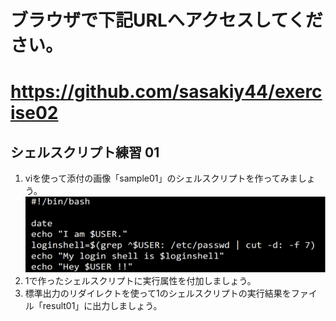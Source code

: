 # ブラウザで下記URLへアクセスしてください。
# https://github.com/sasakiy44/exercise02
## シェルスクリプト練習 01
1. viを使って添付の画像「sample01」のシェルスクリプトを作ってみましょう。
![sample01](images/sample01.png "sample01")
2. 1で作ったシェルスクリプトに実行属性を付加しましょう。
3. 標準出力のリダイレクトを使って1のシェルスクリプトの実行結果をファイル「result01」に出力しましょう。